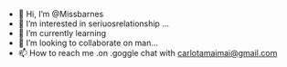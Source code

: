 - 👋 Hi, I’m @Missbarnes
- 👀 I’m interested in seriuosrelationship ...
- 🌱 I’m currently learning 
- 💞️ I’m looking to collaborate on  man...
- 📫 How to reach me .on
.goggle chat with carlotamaimai@gmail.com 

<!---
Missbarnes/Missbarnes is a ✨ special ✨ repository because its `README.md` (this file) appears on your GitHub profile.
You can click the Preview link to take a look at your changes.
--->
